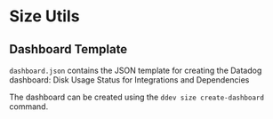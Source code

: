 # Size Utils

## Dashboard Template

`dashboard.json` contains the JSON template for creating the Datadog dashboard: Disk Usage Status for Integrations and Dependencies 


The dashboard can be created using the `ddev size create-dashboard` command.